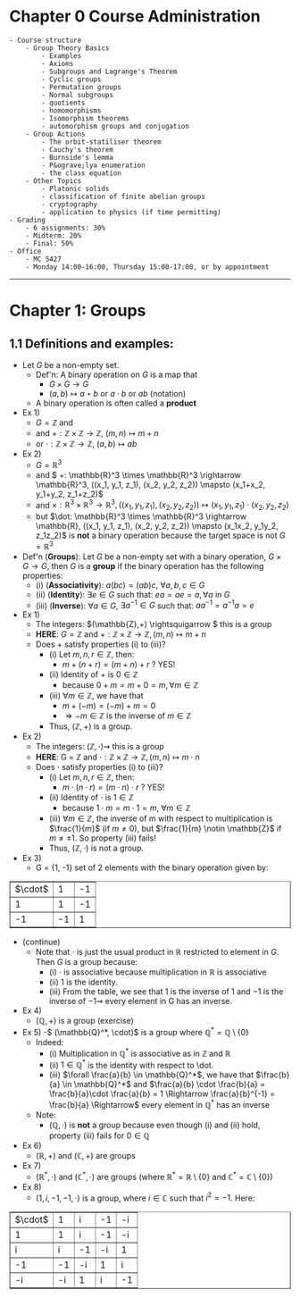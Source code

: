 # Chapter 0 Course Administration
    - Course structure
        - Group Theory Basics
            - Examples
            - Axioms
            - Subgroups and Lagrange's Theorem
            - Cyclic groups
            - Permutation groups
            - Normal subgroups
            - quotients
            - homomorphisms
            - Isomorphism theorems
            - automorphism groups and conjugation
        - Group Actions
            - The orbit-statiliser theorem
            - Cauchy's theorem
            - Burnside's lemma
            - P&ograve;lya enumeration
            - the class equation
        - Other Topics
            - Platonic solids
            - classification of finite abelian groups
            - cryptography
            - application to physics (if time permitting)
    - Grading
        - 6 assignments: 30%
        - Midterm: 20%
        - Final: 50%
    - Office
        - MC 5427
        - Monday 14:00-16:00, Thursday 15:00-17:00, or by appointment

--------------------------------------------------------------------------------

# Chapter 1: Groups

## 1.1 Definitions and examples:

- Let $G$ be a non-empty set.
    - Def'n: A binary operation on $G$ is a map that
        - $G \times G \rightarrow G$
        - $(a,b) \mapsto a\star b$ or $a\cdot b$ or $ab$ (notation)
    - A binary operation is often called a **product**
- Ex 1)
    - $G=\mathbb{Z}$ and
    - and $+: \mathbb{Z}\times \mathbb{Z} \rightarrow \mathbb{Z}$, $(m,n) \mapsto m+n$
    - or $\cdot: \mathbb{Z}\times \mathbb{Z} \rightarrow \mathbb{Z}$, $(a,b) \mapsto ab$
- Ex 2)
    - $G=\mathbb{R}^3$
    - and $ +: \mathbb{R}^3 \times \mathbb{R}^3 \rightarrow \mathbb{R}^3, ((x_1, y_1, z_1), (x_2, y_2, z_2)) \mapsto (x_1+x_2, y_1+y_2, z_1+z_2)$
    - and $\times: \mathbb{R}^3 \times \mathbb{R}^3 \rightarrow \mathbb{R}^3, ((x_1, y_1, z_1), (x_2, y_2, z_2)) \mapsto (x_1, y_1, z_1) \cdot (x_2, y_2, z_2)$
    - but $\dot: \mathbb{R}^3 \times \mathbb{R}^3  \rightarrow \mathbb{R}, ((x_1, y_1, z_1), (x_2, y_2, z_2)) \mapsto (x_1x_2, y_1y_2, z_1z_2)$ is **not** a binary operation because the target space is not $G=\mathbb{R}^3$
- Def'n (**Groups**): Let $G$ be a non-empty set with a binary operation, $G\times G\rightarrow G$, then $G$ is a **group** if the binary operation has the following properties:
    - (i) (**Associativity**): $a(bc) = (ab)c$, $\forall a,b,c \in G$
    - (ii) (**Identity**): $\exists e \in G$ such that: $ea = ae =a, \forall a$ in $G$
    - (iii) (**Inverse**): $\forall a \in G$, $\exists a^{-1} \in G$ such that: $aa^{-1} = a^{-1} a = e$
- Ex 1)
    - The integers: $(\mathbb{Z},+) \rightsquigarrow $ this is a group
    - **HERE**: $G = \mathbb{Z}$ and $+: \mathbb{Z}\times\mathbb{Z} \rightarrow \mathbb{Z}, (m,n) \mapsto m+n$
    - Does $+$ satisfy properties (i) to (iii)?
        - (i) Let $m, n, r \in \mathbb{Z}$, then:
            - $m+(n+r) = (m+n)+r$ ? YES!
        - (ii) Identity of $+$ is $0 \in \mathbb{Z}$
            - because $0 + m = m + 0 = m, \forall m \in \mathbb{Z}$
        - (iii) $\forall m \in \mathbb{Z}$, we have that
            - $m + (-m) = (-m) + m = 0$
            - $\Rightarrow -m \in \mathbb{Z}$ is the inverse of $m \in \mathbb{Z}$
        - Thus, $(\mathbb{Z},+)$ is a group.
- Ex 2)
    - The integers: $(\mathbb{Z},\cdot)\rightsquigarrow$ this is a group
    - **HERE**: G = $\mathbb{Z}$ and $\cdot: \mathbb{Z}\times\mathbb{Z} \rightarrow \mathbb{Z}, (m,n) \mapsto m\cdot n$
    - Does $\cdot$ satisfy properties (i) to (iii)?
        - (i) Let $m, n, r \in \mathbb{Z}$, then:
            - $m\cdot(n\cdot r) = (m\cdot n)\cdot r$ ? YES!
        - (ii) Identity of $\cdot$ is $1 \in \mathbb{Z}$
            - because $1 \cdot m = m \cdot 1 = m$, $\forall m \in \mathbb{Z}$
        - (iii) $\forall m \in \mathbb{Z}$, the inverse of m with respect to multiplication is $\frac{1}{m}$ (if $m \neq 0$), but $\frac{1}{m} \notin \mathbb{Z}$ if $m\neq\pm1$. So property (iii) fails!
        - Thus, $(\mathbb{Z},\cdot)$ is not a group.
- Ex 3)
    - G = {1, -1} set of 2 elements with the binary operation given by:

<table border="1">
  <tr>
    <td>$\cdot$</td>
    <td>1</td>
    <td>-1</td>
  </tr>
  <tr>
    <td>1<br></td>
    <td>1</td>
    <td>-1</td>
  </tr>
  <tr>
    <td>-1</td>
    <td>-1</td>
    <td>1</td>
  </tr>
</table>

- (continue)
    - Note that $\cdot$ is just the usual product in $\mathbb{R}$ restricted to element in $G$. Then $G$ is a group because:
        - (i) $\cdot$ is associative because multiplication in $\mathbb{R}$ is associative
        - (ii) $1$ is the identity.
        - (iii) From the table, we see that $1$ is the inverse of $1$ and $-1$ is the inverse of $-1\rightsquigarrow$ every element in G has an inverse.
- Ex 4)
    - $(\mathbb{Q}, +)$ is a group (exercise)
- Ex 5)
    -$ (\mathbb{Q}^*, \cdot)$ is a group where $\mathbb{Q}^* = \mathbb{Q}\setminus\{0\}$
    - Indeed:
        - (i) Multiplication in $\mathbb{Q}^*$ is associative as in $\mathbb{Z}$ and $\mathbb{R}$
        - (ii) $1 \in \mathbb{Q}^*$ is the identity with respect to \dot.
        - (iii) $\forall \frac{a}{b} \in \mathbb{Q}^*$, we have that $\frac{b}{a} \in \mathbb{Q}^*$ and $\frac{a}{b} \cdot \frac{b}{a} = \frac{b}{a}\cdot \frac{a}{b} = 1 \Rightarrow \frac{a}{b}^{-1} = \frac{b}{a} \Rightarrow$ every element in $\mathbb{Q}^*$ has an inverse
    - Note:
        - $(\mathbb{Q}, \cdot)$ is **not** a group because even though (i) and (ii) hold, property (iii) fails for $0 \in \mathbb{Q}$
- Ex 6)
    - $(\mathbb{R}, +)$ and $(\mathbb{C}, +)$ are groups
- Ex 7)
    - $(\mathbb{R}^*, \cdot)$ and $(\mathbb{C}^*, \cdot)$ are groups (where $\mathbb{R}^* = \mathbb{R}\setminus\{0\}$ and $\mathbb{C}^* = \mathbb{C}\setminus\{0\})$
- Ex 8)
    - $({1, i, -1, -1}, \cdot)$ is a group, where $i \in \mathbb{C}$ such that $i^2 = -1$. Here:
<table border="1">
  <tr>
    <td>$\cdot$</td>
    <td>1</td>
    <td>i</td>
    <td>-1</td>
    <td>-i</td>
  </tr>
  <tr>
    <td>1<br></td>
    <td>1</td>
    <td>i</td>
    <td>-1<br></td>
    <td>-i<br></td>
  </tr>
  <tr>
    <td>i</td>
    <td>i</td>
    <td>-1</td>
    <td>-i</td>
    <td>1<br></td>
  </tr>
  <tr>
    <td>-1</td>
    <td>-1</td>
    <td>-i</td>
    <td>1</td>
    <td>i</td>
  </tr>
  <tr>
    <td>-i</td>
    <td>-i</td>
    <td>1</td>
    <td>i</td>
    <td>-1</td>
  </tr>
</table>



